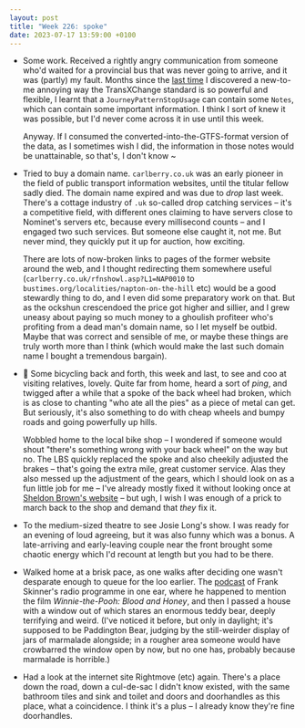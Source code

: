 ```yaml
---
layout: post
title: "Week 226: spoke"
date: 2023-07-17 13:59:00 +0100
---
```


- Some work. Received a rightly angry communication from someone who'd waited for a provincial bus that was never going to arrive, and it was (partly) my fault. Months since the [last time](/2023/02/week-203) I discovered a new-to-me annoying way the TransXChange standard is so powerful and flexible, I learnt that a `JourneyPatternStopUsage` can contain some `Notes`, which can contain some important information. I think I sort of knew it was possible, but I'd never come across it in use until this week.

  Anyway. If I consumed the converted-into-the-GTFS-format version of the data, as I sometimes wish I did, the information in those notes would be unattainable, so that's, I don't know ~

- Tried to buy a domain name. `carlberry.co.uk` was an early pioneer in the field of public transport information websites, until the titular fellow sadly died. The domain name expired and was due to _drop_ last week. There's a cottage industry of `.uk` so-called drop catching services – it's a competitive field, with different ones claiming to have servers close to Nominet's servers etc, because every millisecond counts – and I engaged two such services. But someone else caught it, not me. But never mind, they quickly put it up for auction, how exciting.

  There are lots of now-broken links to pages of the former website around the web, and I thought redirecting them somewhere useful (`carlberry.co.uk/rfnshowl.asp?L1=NAP0010` to `bustimes.org/localities/napton-on-the-hill` etc) would be a good stewardly thing to do, and I even did some preparatory work on that. But as the ockshun crescendoed the price got higher and sillier, and I grew uneasy about paying so much money to a ghoulish profiteer who's profiting from a dead man's domain name, so I let myself be outbid.
  Maybe that was correct and sensible of me, or maybe these things are truly worth more than I think (which would make the last such domain name I bought a tremendous bargain).

- 🥧 Some bicycling back and forth, this week and last, to see and coo at visiting relatives, lovely. Quite far from home, heard a sort of _ping_, and twigged after a while that a spoke of the back wheel had broken, which is as close to chanting "who ate all the pies" as a piece of metal can get. But seriously, it's also something to do with cheap wheels and bumpy roads and going powerfully up hills.

  Wobbled home to the local bike shop – I wondered if someone would shout "there's something wrong with your back wheel" on the way but no. The LBS quickly replaced the spoke and also cheekily adjusted the brakes – that's going the extra mile, great customer service. Alas they also messed up the adjustment of the gears, which I should look on as a fun little job for me – I've already mostly fixed it without looking once at [Sheldon Brown's website](https://www.sheldonbrown.com/derailer-adjustment.html) – but ugh, I wish I was enough of a prick to march back to the shop and demand that _they_ fix it.

- To the medium-sized theatre to see Josie Long's show. I was ready for an evening of loud agreeing, but it was also funny which was a bonus. A late-arriving and early-leaving couple near the front brought some chaotic energy which I'd recount at length but you had to be there.

- Walked home at a brisk pace, as one walks after deciding one wasn't desparate enough to queue for the loo earlier. The [podcast](https://planetradio.co.uk/podcasts/frankskinner/id-2168360/) of Frank Skinner's radio programme in one ear, where he happened to mention the film <cite>Winnie-the-Pooh: Blood and Honey</cite>, and then I passed a house with a window out of which stares an enormous teddy bear, deeply terrifying and weird. (I've noticed it before, but only in daylight; it's supposed to be Paddington Bear, judging by the still-weirder display of jars of marmalade alongside; in a rougher area someone would have crowbarred the window open by now, but no one has, probably because marmalade is horrible.)

- Had a look at the internet site Rightmove (etc) again. There's a place down the road, down a cul-de-sac I didn't know existed, with the same bathroom tiles and sink and toilet and doors and doorhandles as this place, what a coincidence.
  I think it's a plus – I already know they're fine doorhandles.
